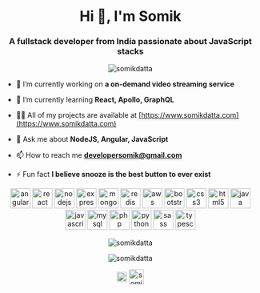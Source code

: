 <h1 align="center">Hi 👋, I'm Somik</h1>
<h3 align="center">
  A fullstack developer from India passionate about JavaScript stacks
</h3>

<p align="center"> <img src="https://komarev.com/ghpvc/?username=somikdatta" alt="somikdatta" /> </p>

- 🔭 I’m currently working on **a on-demand video streaming service**

- 🌱 I’m currently learning **React, Apollo, GraphQL**

- 👨‍💻 All of my projects are available at [https://www.somikdatta.com](https://www.somikdatta.com)

- 💬 Ask me about **NodeJS, Angular, JavaScript**

- 📫 How to reach me **developersomik@gmail.com**

- ⚡ Fun fact **I believe snooze is the best button to ever exist**

<p align="center">
  <img src="https://devicons.github.io/devicon/devicon.git/icons/angularjs/angularjs-original.svg" alt="angularjs" width="40" height="40"/> 
    <img src="https://devicons.github.io/devicon/devicon.git/icons/react/react-original-wordmark.svg" alt="react" width="40" height="40"/> 
  <img src="https://devicons.github.io/devicon/devicon.git/icons/nodejs/nodejs-original-wordmark.svg" alt="nodejs" width="40" height="40"/> 
    <img src="https://devicons.github.io/devicon/devicon.git/icons/express/express-original-wordmark.svg" alt="express" width="40" height="40"/> 
  <img src="https://devicons.github.io/devicon/devicon.git/icons/mongodb/mongodb-original-wordmark.svg" alt="mongodb" width="40" height="40"/> 
  <img src="https://devicons.github.io/devicon/devicon.git/icons/redis/redis-original-wordmark.svg" alt="redis" width="40" height="40"/> 
  <img src="https://devicons.github.io/devicon/devicon.git/icons/amazonwebservices/amazonwebservices-original-wordmark.svg" alt="aws" width="40" height="40"/> <img src="https://devicons.github.io/devicon/devicon.git/icons/bootstrap/bootstrap-plain.svg" alt="bootstrap" width="40" height="40"/> 
  <img src="https://devicons.github.io/devicon/devicon.git/icons/css3/css3-original-wordmark.svg" alt="css3" width="40" height="40"/> 
  <img src="https://devicons.github.io/devicon/devicon.git/icons/html5/html5-original-wordmark.svg" alt="html5" width="40" height="40"/> 
  <img src="https://devicons.github.io/devicon/devicon.git/icons/java/java-original-wordmark.svg" alt="java" width="40" height="40"/> 
  <img src="https://devicons.github.io/devicon/devicon.git/icons/javascript/javascript-original.svg" alt="javascript" width="40" height="40"/> 
  <img src="https://devicons.github.io/devicon/devicon.git/icons/mysql/mysql-original-wordmark.svg" alt="mysql" width="40" height="40"/> 
  <img src="https://devicons.github.io/devicon/devicon.git/icons/php/php-original.svg" alt="php" width="40" height="40"/> 
  <img src="https://devicons.github.io/devicon/devicon.git/icons/python/python-original.svg" alt="python" width="40" height="40"/> 
  <img src="https://devicons.github.io/devicon/devicon.git/icons/sass/sass-original.svg" alt="sass" width="40" height="40"/> 
  <img src="https://devicons.github.io/devicon/devicon.git/icons/typescript/typescript-original.svg" alt="typescript" width="40" height="40"/>
</p>

<p align="center"><img src="https://github-readme-stats.vercel.app/api/top-langs/?username=somikdatta&layout=compact&hide=html" alt="somikdatta" /></p>

<p align="center"><img src="https://github-readme-stats.vercel.app/api?username=somikdatta&show_icons=true" alt="somikdatta" /></p>

<p align="center">
 <a href="https://twitter.com/somikdatta" target="blank"><img align="center" src="https://cdn.jsdelivr.net/npm/simple-icons@3.0.1/icons/twitter.svg" alt="somikdatta" height="20" width="20" /></a>
<a href="https://linkedin.com/in/somikdatta" target="blank"><img align="center" src="https://cdn.jsdelivr.net/npm/simple-icons@3.0.1/icons/linkedin.svg" alt="somikdatta" height="30" width="30" /></a>
</p>

